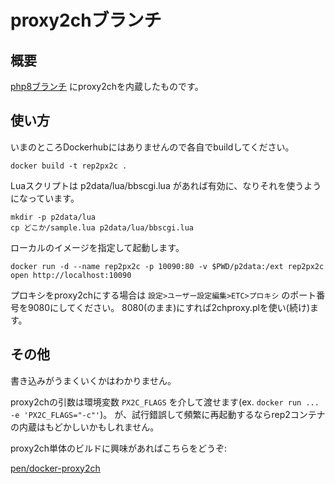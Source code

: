 # proxy2chブランチ

## 概要

[php8ブランチ](https://github.com/pen/docker-rep2/tree/php8)
にproxy2chを内蔵したものです。

## 使い方

いまのところDockerhubにはありませんので各自でbuildしてください。

```shell
docker build -t rep2px2c .
```

Luaスクリプトは p2data/lua/bbscgi.lua があれば有効に、なりそれを使うようになっています。

```
mkdir -p p2data/lua
cp どこか/sample.lua p2data/lua/bbscgi.lua
```

ローカルのイメージを指定して起動します。

```
docker run -d --name rep2px2c -p 10090:80 -v $PWD/p2data:/ext rep2px2c
open http://localhost:10090
```

プロキシをproxy2chにする場合は
`設定>ユーザー設定編集>ETC>プロキシ`
のポート番号を9080にしてください。
8080(のまま)にすれば2chproxy.plを使い(続け)ます。



## その他

書き込みがうまくいくかはわかりません。

proxy2chの引数は環境変数 `PX2C_FLAGS` を介して渡せます(ex. `docker run ... -e 'PX2C_FLAGS="-c"'`)。
が、試行錯誤して頻繁に再起動するならrep2コンテナの内蔵はもどかしいかもしれません。

proxy2ch単体のビルドに興味があればこちらをどうぞ:

[pen/docker-proxy2ch](https://github.com/pen/docker-proxy2ch)
